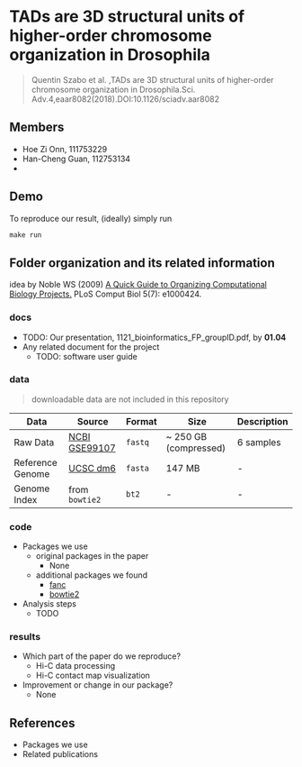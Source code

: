 # TADs are 3D structural units of higher-order chromosome organization in Drosophila

> Quentin Szabo et al. ,TADs are 3D structural units of higher-order chromosome organization in Drosophila.Sci. Adv.4,eaar8082(2018).DOI:10.1126/sciadv.aar8082

## Members

* Hoe Zi Onn, 111753229
* Han-Cheng Guan, 112753134
*

## Demo

To reproduce our result, (ideally) simply run

```R
make run
```

## Folder organization and its related information

idea by Noble WS (2009) [A Quick Guide to Organizing Computational Biology Projects.](https://journals.plos.org/ploscompbiol/article?id=10.1371/journal.pcbi.1000424) PLoS Comput Biol 5(7): e1000424.

### docs

* TODO: Our presentation, 1121_bioinformatics_FP_groupID.pdf, by **01.04**
* Any related document for the project
  * TODO: software user guide

### data

> downloadable data are not included in this repository

| Data | Source | Format | Size | Description |
| ---- | ------ | ------ | ---- | ----------- |
| Raw Data | [NCBI GSE99107](https://www.ncbi.nlm.nih.gov/geo/query/acc.cgi?acc=GSE99107) | `fastq` | ~ 250 GB (compressed) | 6 samples |
| Reference Genome | [UCSC dm6](https://hgdownload.soe.ucsc.edu/downloads.html#fruitfly) | `fasta` | 147 MB | - |
| Genome Index | from `bowtie2` | `bt2` | - | - |

### code

* Packages we use
  * original packages in the paper
    * None
  * additional packages we found
    * [fanc](https://github.com/vaquerizaslab/fanc)
    * [bowtie2](http://bowtie-bio.sourceforge.net/bowtie2/index.shtml)
* Analysis steps
  * TODO

### results

* Which part of the paper do we reproduce?
  * Hi-C data processing
  * Hi-C contact map visualization
* Improvement or change in our package?
  * None

## References

* Packages we use
* Related publications
